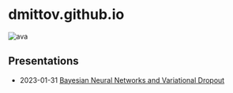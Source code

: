 # dmittov.github.io

![ava](https://avatars.githubusercontent.com/u/11552718?s=400&u=5e87290a6097dc121632e92ec22598f1bb4b237e&v=4)

## Presentations

* 2023-01-31 [Bayesian Neural Networks and Variational Dropout](variational_dropout)

